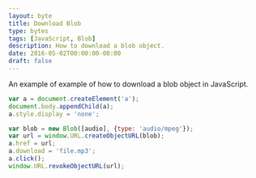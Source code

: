 ```yaml
---
layout: byte
title: Download Blob
type: bytes
tags: [JavaScript, Blob]
description: How to download a blob object.
date: 2016-05-02T00:00:00-00:00
draft: false
---
```

An example of example of how to download a blob object in JavaScript.

```javascript
var a = document.createElement('a');
document.body.appendChild(a);
a.style.display = 'none';

var blob = new Blob([audio], {type: 'audio/mpeg'});
var url = window.URL.createObjectURL(blob);
a.href = url;
a.download = 'file.mp3';
a.click();
window.URL.revokeObjectURL(url);
```

